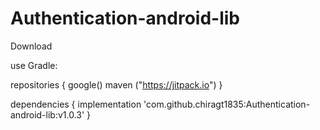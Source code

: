 # Authentication-android-lib

Download

use Gradle:

repositories {
  google()
  maven ("https://jitpack.io")
}

dependencies {
  implementation 'com.github.chiragt1835:Authentication-android-lib:v1.0.3'
}

